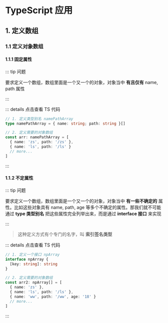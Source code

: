 # TypeScript 应用

## 1. 定义数组

### 1.1 定义对象数组

#### 1.1.1 固定属性

::: tip 问题

要求定义一个数组，数组里面是一个又一个的对象，对象当中 **有且仅有** name, path 属性

:::

::: details 点击查看 TS 代码

```ts
// 1. 定义类型别名 namePathArray
type namePathArray = { name: string; path: string }[]

// 2. 定义需要的对象数组
const arr: namePathArray = [
  { name: 'zs', path: '/zs' },
  { name: 'ls', path: '/ls' }
  // more...
]
```

:::

#### 1.1.2 不定属性

::: tip 问题

要求定义一个数组，数组里面是一个又一个的对象，对象当中 **有一些不确定的** 属性。比如这些对象具有 name, path, age 等多个不确定的属性。那我们就不可能通过 **type 类型别名** 把这些属性完全列举出来，而是通过 **interface 接口** 来实现

:::

> 这种定义方式有个专门的名字，叫 **索引签名类型**

::: details 点击查看 TS 代码

```ts
// 1. 定义一个接口 npArray
interface npArray {
  [key: string]: string
}

// 2. 定义需要的对象数组
const arr2: npArray[] = [
  { name: 'zs' },
  { name: 'ls', path: '/ls' },
  { name: 'ww', path: '/ww', age: '18' }
  // more...
]
```

:::
